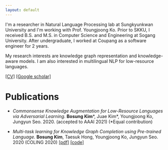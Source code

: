 ```yaml
---
layout: default
---
```


I'm a researcher in Natural Language Processing lab at Sungkyunkwan University and I'm working with Prof. Youngjoong Ko. Prior to SKKU, I received B.S. and M.S. in Computer Science and Engineering at Sogang University. After undergraduate, I worked at Coupang as a software engineer for 2 years.

My research interests are knowledge graph representation and knowledge-aware models. I am also interested in multilingual NLP for low-resource languages.

[[CV]](https://drive.google.com/file/d/1mE-nxby0L2BamuMna60PK_2uYlrAIvi-/view?usp=sharing)
[[Google scholar]](https://scholar.google.com/citations?user=gbFNtPUAAAAJ&hl=en)

# [](#header-1)Publications

* *Commonsense Knowledge Augmentation for Low-Resource Languages via Adversarial Learning.* **Bosung Kim**\*, Juae Kim\*, Youngjoong Ko, Jungyun Seo. 2020. (accepted to AAAI 2021) (*Equal contribution)

* *Multi-task learning for Knowledge Graph Completion using Pre-trained Language.*  **Bosung Kim**, Taesuk Hong, Youngjoong Ko, Jungyun Seo. 2020 (COLING 2020) [[pdf]](https://www.aclweb.org/anthology/2020.coling-main.153.pdf) [[code]](https://github.com/bosung/MTL-KGC)